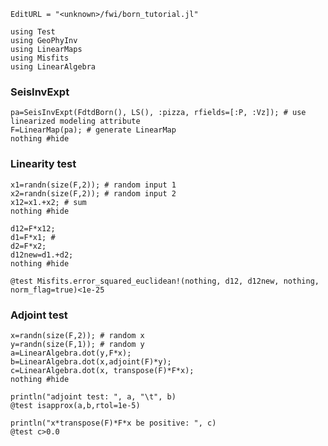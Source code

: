 ```@meta
EditURL = "<unknown>/fwi/born_tutorial.jl"
```

```@example born_tutorial
using Test
using GeoPhyInv
using LinearMaps
using Misfits
using LinearAlgebra
```

### SeisInvExpt

```@example born_tutorial
pa=SeisInvExpt(FdtdBorn(), LS(), :pizza, rfields=[:P, :Vz]); # use linearized modeling attribute
F=LinearMap(pa); # generate LinearMap
nothing #hide
```

### Linearity test

```@example born_tutorial
x1=randn(size(F,2)); # random input 1
x2=randn(size(F,2)); # random input 2
x12=x1.+x2; # sum
nothing #hide
```

```@example born_tutorial
d12=F*x12;
d1=F*x1; #
d2=F*x2;
d12new=d1.+d2;
nothing #hide
```

```@example born_tutorial
@test Misfits.error_squared_euclidean!(nothing, d12, d12new, nothing, norm_flag=true)<1e-25
```

### Adjoint test

```@example born_tutorial
x=randn(size(F,2)); # random x
y=randn(size(F,1)); # random y
a=LinearAlgebra.dot(y,F*x);
b=LinearAlgebra.dot(x,adjoint(F)*y);
c=LinearAlgebra.dot(x, transpose(F)*F*x);
nothing #hide
```

```@example born_tutorial
println("adjoint test: ", a, "\t", b)
@test isapprox(a,b,rtol=1e-5)
```

```@example born_tutorial
println("x*transpose(F)*F*x be positive: ", c)
@test c>0.0
```

